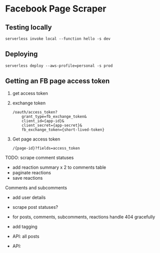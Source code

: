 # Facebook Page Scraper

## Testing locally
```serverless invoke local --function hello -s dev```

## Deploying
```serverless deploy --aws-profile=personal -s prod```

## Getting an FB page access token
1. get access token
2. exchange token
	```
	/oauth/access_token?  
		grant_type=fb_exchange_token&           
		client_id={app-id}&
		client_secret={app-secret}&
		fb_exchange_token={short-lived-token} 
	```

3. Get page access token
	```
	/{page-id}?fields=access_token
	```


TODO:
scrape comment statuses
- add reaction summary x 2 to comments table
- paginate reactions
- save reactions

Comments and subcomments
- add user details
- scrape post statuses?

- for posts, comments, subcomments, reactions handle 404 gracefully
- add tagging
- API: all posts
- API: 


